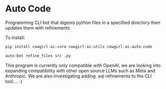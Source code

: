 # Auto Code

Programming CLI bot that digests python files in a specified directory then updates them with refinements


To install:

```zsh
pip install cowgirl-ai-core cowgirl-ai-utils cowgirl-ai-auto-code
```

```zsh 
auto-bot refine_files src .py 
```



This program is currently only compatible with OpenAI, we are looking into expanding compatibility with other open source LLMs such as Meta and Anthropic. We are also investigating adding .sql refinements to the CLI tool.... :) 